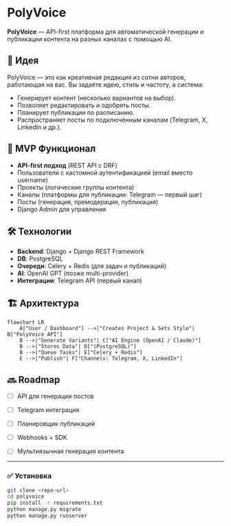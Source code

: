 # PolyVoice

**PolyVoice** — API-first платформа для автоматической генерации и публикации контента на разных каналах с помощью AI.

## 🎯 Идея
PolyVoice — это как креативная редакция из сотни авторов, работающая на вас. Вы задаёте идею, стиль и частоту, а система:
- Генерирует контент (несколько вариантов на выбор).
- Позволяет редактировать и одобрять посты.
- Планирует публикации по расписанию.
- Распространяет посты по подключённым каналам (Telegram, X, LinkedIn и др.).

## 🚀 MVP Функционал
- **API-first подход** (REST API с DRF)
- Пользователи с кастомной аутентификацией (email вместо username)
- Проекты (логические группы контента)
- Каналы (платформы для публикации: Telegram — первый шаг)
- Посты (генерация, премодерация, публикация)
- Django Admin для управления

## 🛠 Технологии
- **Backend**: Django + Django REST Framework
- **DB**: PostgreSQL
- **Очереди**: Celery + Redis (для задач и публикаций)
- **AI**: OpenAI GPT (позже multi-provider)
- **Интеграции**: Telegram API (первый канал)

## 🏗 Архитектура

```mermaid
flowchart LR
    A["User / Dashboard"] -->|"Creates Project & Sets Style"| B["PolyVoice API"]
    B -->|"Generate Variants"| C["AI Engine (OpenAI / Claude)"]
    B -->|"Stores Data"| D["(PostgreSQL)"]
    B -->|"Queue Tasks"| E["Celery + Redis"]
    E -->|"Publish"| F["Channels: Telegram, X, LinkedIn"]
```

## 🔜 Roadmap
- [ ] API для генерации постов
- [ ] Telegram интеграция
- [ ] Планировщик публикаций
- [ ] Webhooks + SDK
- [ ] Мультиязычная генерация контента


---

### ✅ Установка
```bash
git clone <repo-url>
cd polyvoice
pip install -r requirements.txt
python manage.py migrate
python manage.py runserver
```
